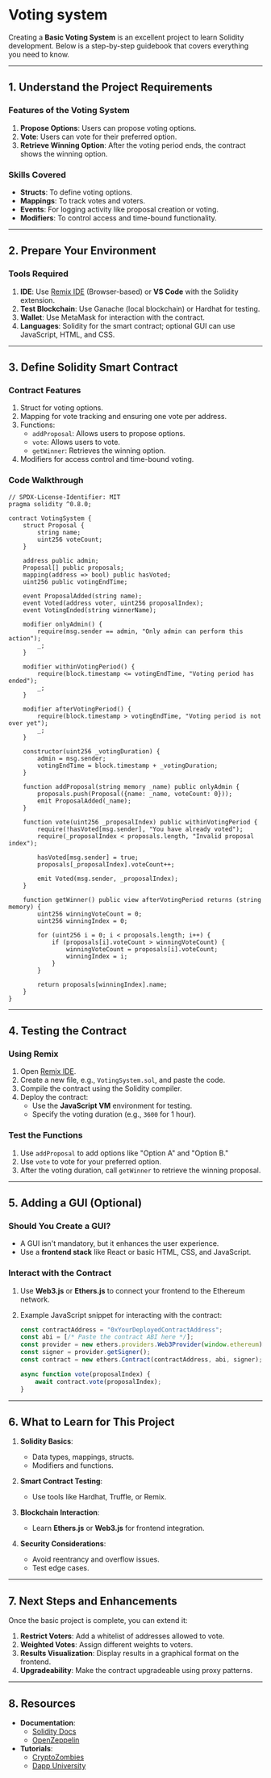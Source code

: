 # Voting system

Creating a **Basic Voting System** is an excellent project to learn Solidity development. Below is a step-by-step guidebook that covers everything you need to know.

---

## 1. **Understand the Project Requirements**

### Features of the Voting System

1. **Propose Options**: Users can propose voting options.
2. **Vote**: Users can vote for their preferred option.
3. **Retrieve Winning Option**: After the voting period ends, the contract shows the winning option.

### Skills Covered

- **Structs**: To define voting options.
- **Mappings**: To track votes and voters.
- **Events**: For logging activity like proposal creation or voting.
- **Modifiers**: To control access and time-bound functionality.

---

## 2. **Prepare Your Environment**

### Tools Required

1. **IDE**: Use [Remix IDE](https://remix.ethereum.org/) (Browser-based) or **VS Code** with the Solidity extension.
2. **Test Blockchain**: Use Ganache (local blockchain) or Hardhat for testing.
3. **Wallet**: Use MetaMask for interaction with the contract.
4. **Languages**: Solidity for the smart contract; optional GUI can use JavaScript, HTML, and CSS.

---

## 3. **Define Solidity Smart Contract**

### Contract Features

1. Struct for voting options.
2. Mapping for vote tracking and ensuring one vote per address.
3. Functions:
   - `addProposal`: Allows users to propose options.
   - `vote`: Allows users to vote.
   - `getWinner`: Retrieves the winning option.
4. Modifiers for access control and time-bound voting.

### Code Walkthrough

```solidity
// SPDX-License-Identifier: MIT
pragma solidity ^0.8.0;

contract VotingSystem {
    struct Proposal {
        string name;
        uint256 voteCount;
    }

    address public admin;
    Proposal[] public proposals;
    mapping(address => bool) public hasVoted;
    uint256 public votingEndTime;

    event ProposalAdded(string name);
    event Voted(address voter, uint256 proposalIndex);
    event VotingEnded(string winnerName);

    modifier onlyAdmin() {
        require(msg.sender == admin, "Only admin can perform this action");
        _;
    }

    modifier withinVotingPeriod() {
        require(block.timestamp <= votingEndTime, "Voting period has ended");
        _;
    }

    modifier afterVotingPeriod() {
        require(block.timestamp > votingEndTime, "Voting period is not over yet");
        _;
    }

    constructor(uint256 _votingDuration) {
        admin = msg.sender;
        votingEndTime = block.timestamp + _votingDuration;
    }

    function addProposal(string memory _name) public onlyAdmin {
        proposals.push(Proposal({name: _name, voteCount: 0}));
        emit ProposalAdded(_name);
    }

    function vote(uint256 _proposalIndex) public withinVotingPeriod {
        require(!hasVoted[msg.sender], "You have already voted");
        require(_proposalIndex < proposals.length, "Invalid proposal index");

        hasVoted[msg.sender] = true;
        proposals[_proposalIndex].voteCount++;

        emit Voted(msg.sender, _proposalIndex);
    }

    function getWinner() public view afterVotingPeriod returns (string memory) {
        uint256 winningVoteCount = 0;
        uint256 winningIndex = 0;

        for (uint256 i = 0; i < proposals.length; i++) {
            if (proposals[i].voteCount > winningVoteCount) {
                winningVoteCount = proposals[i].voteCount;
                winningIndex = i;
            }
        }

        return proposals[winningIndex].name;
    }
}
```

---

## 4. **Testing the Contract**

### Using Remix

1. Open [Remix IDE](https://remix.ethereum.org/).
2. Create a new file, e.g., `VotingSystem.sol`, and paste the code.
3. Compile the contract using the Solidity compiler.
4. Deploy the contract:
   - Use the **JavaScript VM** environment for testing.
   - Specify the voting duration (e.g., `3600` for 1 hour).

### Test the Functions

1. Use `addProposal` to add options like "Option A" and "Option B."
2. Use `vote` to vote for your preferred option.
3. After the voting duration, call `getWinner` to retrieve the winning proposal.

---

## 5. **Adding a GUI (Optional)**

### Should You Create a GUI?

- A GUI isn't mandatory, but it enhances the user experience.
- Use a **frontend stack** like React or basic HTML, CSS, and JavaScript.

### Interact with the Contract

1. Use **Web3.js** or **Ethers.js** to connect your frontend to the Ethereum network.
2. Example JavaScript snippet for interacting with the contract:

   ```javascript
   const contractAddress = "0xYourDeployedContractAddress";
   const abi = [/* Paste the contract ABI here */];
   const provider = new ethers.providers.Web3Provider(window.ethereum);
   const signer = provider.getSigner();
   const contract = new ethers.Contract(contractAddress, abi, signer);

   async function vote(proposalIndex) {
       await contract.vote(proposalIndex);
   }
   ```

---

## 6. **What to Learn for This Project**

1. **Solidity Basics**:
   - Data types, mappings, structs.
   - Modifiers and functions.

2. **Smart Contract Testing**:
   - Use tools like Hardhat, Truffle, or Remix.

3. **Blockchain Interaction**:
   - Learn **Ethers.js** or **Web3.js** for frontend integration.

4. **Security Considerations**:
   - Avoid reentrancy and overflow issues.
   - Test edge cases.

---

## 7. **Next Steps and Enhancements**

Once the basic project is complete, you can extend it:

1. **Restrict Voters**: Add a whitelist of addresses allowed to vote.
2. **Weighted Votes**: Assign different weights to voters.
3. **Results Visualization**: Display results in a graphical format on the frontend.
4. **Upgradeability**: Make the contract upgradeable using proxy patterns.

---

## 8. **Resources**

- **Documentation**:
  - [Solidity Docs](https://docs.soliditylang.org/)
  - [OpenZeppelin](https://openzeppelin.com/)
- **Tutorials**:
  - [CryptoZombies](https://cryptozombies.io/)
  - [Dapp University](https://www.dappuniversity.com/)
